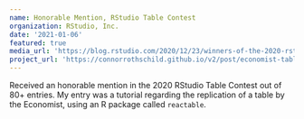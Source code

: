 ```yaml
---
name: Honorable Mention, RStudio Table Contest
organization: RStudio, Inc.
date: '2021-01-06'
featured: true
media_url: 'https://blog.rstudio.com/2020/12/23/winners-of-the-2020-rstudio-table-contest/'
project_url: 'https://connorrothschild.github.io/v2/post/economist-table-replication'
---
```


Received an honorable mention in the 2020 RStudio Table Contest out of 80+ entries. My entry was a tutorial regarding the replication of a table by the Economist, using an R package called `reactable`.

